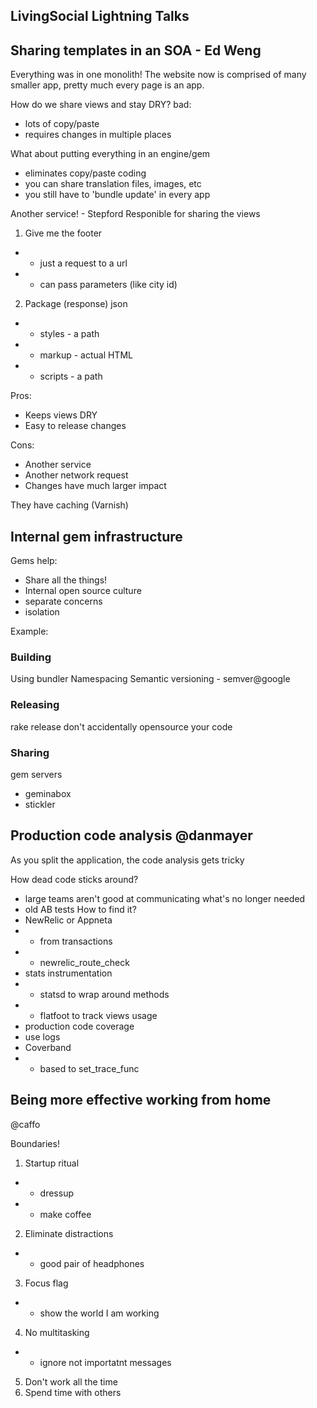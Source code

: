 LivingSocial Lightning Talks
---

## Sharing templates in an SOA - Ed Weng
Everything was in one monolith!
The website now is comprised of many smaller app, pretty much every page is an app.

How do we share views and stay DRY?
bad:
- lots of copy/paste
- requires changes in multiple places

What about putting everything in an engine/gem
- eliminates copy/paste coding
- you can share translation files, images, etc
- you still have to 'bundle update' in every app

Another service! - Stepford
Responible for sharing the views

1. Give me the footer
- - just a request to a url
- - can pass parameters (like city id)

2. Package (response) json
- - styles - a path
- - markup - actual HTML
- - scripts - a path

Pros:
- Keeps views DRY
- Easy to release changes

Cons:
- Another service
- Another network request
- Changes have much larger impact

They have caching (Varnish)

## Internal gem infrastructure
Gems help:
- Share all the things!
- Internal open source culture
- separate concerns
- isolation

Example:

### Building
Using bundler
Namespacing
Semantic versioning - semver@google

### Releasing
rake release
don't accidentally opensource your code

### Sharing
gem servers
- geminabox
- stickler

## Production code analysis @danmayer
As you split the application, the code analysis gets tricky

How dead code sticks around?
- large teams aren't good at communicating what's no longer needed
- old AB tests
How to find it?
- NewRelic or Appneta
- - from transactions
- - newrelic_route_check
- stats instrumentation
- - statsd to wrap around methods
- - flatfoot to track views usage
- production code coverage
- use logs
- Coverband
- - based to set_trace_func


## Being more effective working from home
@caffo

Boundaries!
1. Startup ritual
- - dressup
- - make coffee
2. Eliminate distractions
- - good pair of headphones
3. Focus flag
- - show the world I am working
4. No multitasking
- - ignore not importatnt messages
5. Don't work all the time
6. Spend time with others































